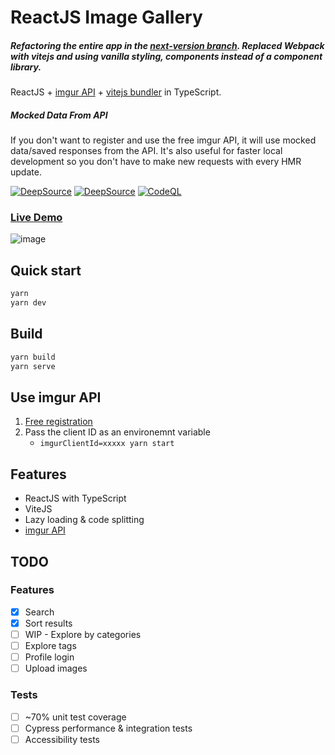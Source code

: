 # ReactJS Image Gallery

##### Refactoring the entire app in the [next-version branch](https://github.com/NazimHAli/react-image-gallery/tree/next-version). Replaced Webpack with vitejs and using vanilla styling, components instead of a component library.

ReactJS + [imgur API](https://imgur.com/) + [vitejs bundler](https://github.com/vitejs/vite) in TypeScript.

##### Mocked Data From API
If you don't want to register and use the free imgur API, it will use mocked data/saved responses from the API. It's also useful for faster local development so you don't have to make new requests with every HMR update.

[![DeepSource](https://deepsource.io/gh/NazimHAli/react-image-gallery.svg/?label=active+issues&show_trend=true&token=aO_Hx9m4iDxMopueaxAigoGd)](https://deepsource.io/gh/NazimHAli/react-image-gallery)
[![DeepSource](https://deepsource.io/gh/NazimHAli/react-image-gallery.svg/?label=resolved+issues&show_trend=true&token=aO_Hx9m4iDxMopueaxAigoGd)](https://deepsource.io/gh/NazimHAli/react-image-gallery)
[![CodeQL](https://github.com/NazimHAli/react-image-gallery/actions/workflows/codeql-analysis.yml/badge.svg?branch=master)](https://github.com/NazimHAli/react-image-gallery/actions/workflows/codeql-analysis.yml)

### [Live Demo](https://react-image-gallery-next.vercel.app/)
![image](https://user-images.githubusercontent.com/26750288/136664356-709cee1c-9eca-4959-b44a-4bd7444c31a4.png)


## Quick start

```bash
yarn
yarn dev
```

## Build

```bash
yarn build
yarn serve
```

## Use imgur API

1. [Free registration](https://api.imgur.com/oauth2/addclient)
2. Pass the client ID as an environemnt variable
    - ```imgurClientId=xxxxx yarn start```

## Features

-   ReactJS with TypeScript
-   ViteJS
-   Lazy loading & code splitting
-   [imgur API](https://api.imgur.com/)

## TODO

### Features
  - [x] Search
  - [x] Sort results
  - [ ] WIP - Explore by categories
  - [ ] Explore tags
  - [ ] Profile login
  - [ ] Upload images

### Tests
  - [ ] ~70% unit test coverage
  - [ ] Cypress performance & integration tests
  - [ ] Accessibility tests
